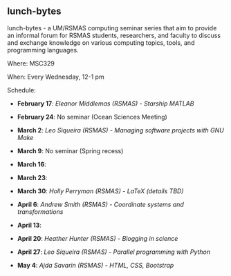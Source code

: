 ## lunch-bytes
lunch-bytes - a UM/RSMAS computing seminar series that aim to provide an informal
forum for RSMAS students, researchers, and faculty to discuss and exchange knowledge
on various computing topics, tools, and programming languages.

Where: MSC329

When: Every Wednesday, 12-1 pm

Schedule:

* **February 17**: *Eleanor Middlemas (RSMAS) - Starship MATLAB*

* **February 24**: No seminar (Ocean Sciences Meeting)

* **March 2**: *Leo Siqueira (RSMAS) - Managing software projects with GNU Make*

* **March 9**: No seminar (Spring recess)

* **March 16**:

* **March 23**:

* **March 30**: *Holly Perryman (RSMAS) - LaTeX (details TBD)*

* **April 6**: *Andrew Smith (RSMAS) - Coordinate systems and transformations*

* **April 13**:

* **April 20**: *Heather Hunter (RSMAS) - Blogging in science*

* **April 27**: *Leo Siqueira (RSMAS) - Parallel programming with Python*

* **May 4**: *Ajda Savarin (RSMAS) - HTML, CSS, Bootstrap*

